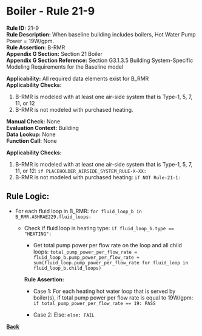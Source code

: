 
# Boiler - Rule 21-9  

**Rule ID:** 21-9  
**Rule Description:** When baseline building includes boilers, Hot Water Pump Power = 19W/gpm.  
**Rule Assertion:** B-RMR  
**Appendix G Section:** Section 21 Boiler  
**Appendix G Section Reference:** Section G3.1.3.5 Building System-Specific Modeling Requirements for the Baseline model  

**Applicability:** All required data elements exist for B_RMR  
**Applicability Checks:**  

1. B-RMR is modeled with at least one air-side system that is Type-1, 5, 7, 11, or 12
2. B-RMR is not modeled with purchased heating.

**Manual Check:** None  
**Evaluation Context:** Building  
**Data Lookup:** None  
**Function Call:** None  

**Applicability Checks:**  

1. B-RMR is modeled with at least one air-side system that is Type-1, 5, 7, 11, or 12: `if PLACEHOLDER_AIRSIDE_SYSTEM_RULE-X-XX:`
2. B-RMR is not modeled with purchased heating: `if NOT Rule-21-1:`

## Rule Logic:  

- For each fluid loop in B_RMR: `for fluid_loop_b in B_RMR.ASHRAE229.fluid_loops:`

  - Check if fluid loop is heating type: `if fluid_loop_b.type == "HEATING":`

    - Get total pump power per flow rate on the loop and all child loops: `total_pump_power_per_flow_rate = fluid_loop_b.pump_power_per_flow_rate + sum(fluid_loop.pump_power_per_flow_rate for fluid_loop in fluid_loop_b.child_loops)`

    **Rule Assertion:**

    - Case 1: For each heating hot water loop that is served by boiler(s), if total pump power per flow rate is equal to 19W/gpm: `if total_pump_power_per_flow_rate == 19: PASS`

    - Case 2: Else: `else: FAIL`

**[Back](../_toc.md)**
